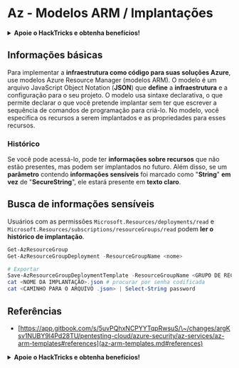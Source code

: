 # Az - Modelos ARM / Implantações

<details>

<summary><strong>Apoie o HackTricks e obtenha benefícios!</strong></summary>

* Se você deseja ver sua **empresa anunciada no HackTricks** ou se deseja acessar a **última versão do PEASS ou baixar o HackTricks em PDF**, confira os [**PLANOS DE ASSINATURA**](https://github.com/sponsors/carlospolop)!
* Adquira o [**oficial PEASS & HackTricks swag**](https://peass.creator-spring.com)
* Descubra [**The PEASS Family**](https://opensea.io/collection/the-peass-family), nossa coleção exclusiva de [**NFTs**](https://opensea.io/collection/the-peass-family)
* **Junte-se ao** 💬 [**grupo do Discord**](https://discord.gg/hRep4RUj7f) ou ao [**grupo do telegram**](https://t.me/peass) ou **siga-me** no **Twitter** 🐦 [**@carlospolopm**](https://twitter.com/carlospolopm).
* **Compartilhe suas técnicas de hacking enviando PRs para os repositórios do** [**HackTricks**](https://github.com/carlospolop/hacktricks) e [**HackTricks Cloud**](https://github.com/carlospolop/hacktricks-cloud) no github.

</details>

## Informações básicas

Para implementar a **infraestrutura como código para suas soluções Azure**, use modelos Azure Resource Manager (modelos ARM). O modelo é um arquivo JavaScript Object Notation (**JSON**) que **define** a **infraestrutura** e a configuração para o seu projeto. O modelo usa sintaxe declarativa, o que permite declarar o que você pretende implantar sem ter que escrever a sequência de comandos de programação para criá-lo. No modelo, você especifica os recursos a serem implantados e as propriedades para esses recursos.

### Histórico

Se você pode acessá-lo, pode ter **informações sobre recursos** que não estão presentes, mas podem ser implantados no futuro. Além disso, se um **parâmetro** contendo **informações sensíveis** foi marcado como "**String**" **em vez** de "**SecureString**", ele estará presente em **texto claro**.

## Busca de informações sensíveis

Usuários com as permissões `Microsoft.Resources/deployments/read` e `Microsoft.Resources/subscriptions/resourceGroups/read` podem **ler o histórico de implantação**.

```powershell
Get-AzResourceGroup
Get-AzResourceGroupDeployment -ResourceGroupName <nome>

# Exportar
Save-AzResourceGroupDeploymentTemplate -ResourceGroupName <GRUPO DE RECURSOS> -DeploymentName <NOME DA IMPLANTAÇÃO>
cat <NOME DA IMPLANTAÇÃO>.json # procurar por senha codificada
cat <CAMINHO PARA O ARQUIVO .json> | Select-String password
```

## Referências

* [https://app.gitbook.com/s/5uvPQhxNCPYYTqpRwsuS/\~/changes/argKsv1NUBY9l4Pd28TU/pentesting-cloud/azure-security/az-services/az-arm-templates#references](az-arm-templates.md#references)

<details>

<summary><strong>Apoie o HackTricks e obtenha benefícios!</strong></summary>

* Se você deseja ver sua **empresa anunciada no HackTricks** ou se deseja acessar a **última versão do PEASS ou baixar o HackTricks em PDF**, confira os [**PLANOS DE ASSINATURA**](https://github.com/sponsors/carlospolop)!
* Adquira o [**oficial PEASS & HackTricks swag**](https://peass.creator-spring.com)
* Descubra [**The PEASS Family**](https://opensea.io/collection/the-peass-family), nossa coleção exclusiva de [**NFTs**](https://opensea.io/collection/the-peass-family)
* **Junte-se ao** 💬 [**grupo do Discord**](https://discord.gg/hRep4RUj7f) ou ao [**grupo do telegram**](https://t.me/peass) ou **siga-me** no **Twitter** 🐦 [**@carlospolopm**](https://twitter.com/carlospolopm).
* **Compartilhe suas técnicas de hacking enviando PRs para os repositórios do** [**HackTricks**](https://github.com/carlospolop/hacktricks) e [**HackTricks Cloud**](https://github.com/carlospolop/hacktricks-cloud) no github.

</details>
